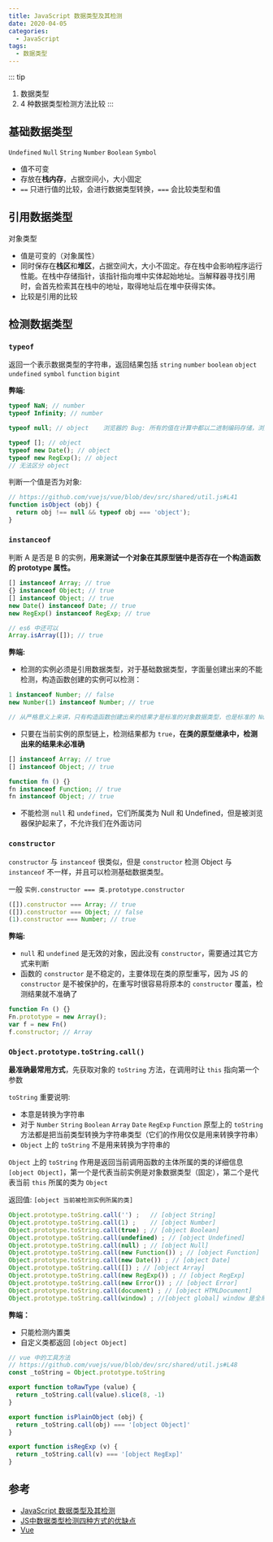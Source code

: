 ```yaml
---
title: JavaScript 数据类型及其检测
date: 2020-04-05
categories:
  - JavaScript
tags:
  - 数据类型
---
```


::: tip
1. 数据类型
2. 4 种数据类型检测方法比较
:::

<!-- more -->

## 基础数据类型

`Undefined` `Null` `String` `Number` `Boolean` `Symbol`

- 值不可变
- 存放在**栈内存**，占据空间小，大小固定
- `==` 只进行值的比较，会进行数据类型转换，`===` 会比较类型和值

## 引用数据类型

对象类型

- 值是可变的（对象属性）
- 同时保存在**栈区**和**堆区**，占据空间大，大小不固定。存在栈中会影响程序运行性能。在栈中存储指针，该指针指向堆中实体起始地址。当解释器寻找引用时，会首先检索其在栈中的地址，取得地址后在堆中获得实体。
- 比较是引用的比较

## 检测数据类型

### `typeof`

返回一个表示数据类型的字符串，返回结果包括 `string` `number` `boolean` `object` `undefined` `symbol` `function` `bigint`

**弊端:**

```js
typeof NaN; // number
typeof Infinity; // number

typeof null; // object    浏览器的 Bug: 所有的值在计算中都以二进制编码存储，浏览器中把前三位 000 的当对象，而 null 的二进制前三位是 000，所以结果为对象，但它不是对象，是空对象指针，是基础数据类型

typeof []; // object
typeof new Date(); // object
typeof new RegExp(); // object
// 无法区分 object
```

判断一个值是否为对象:

```js
// https://github.com/vuejs/vue/blob/dev/src/shared/util.js#L41
function isObject (obj) {
  return obj !== null && typeof obj === 'object');
}
```

### `instanceof`

判断 A 是否是 B 的实例，**用来测试一个对象在其原型链中是否存在一个构造函数的 prototype 属性。**

```js
[] instanceof Array; // true
{} instanceof Object; // true
[] instanceof Object; // true
new Date() instanceof Date; // true
new RegExp() instanceof RegExp; // true

// es6 中还可以
Array.isArray([]); // true
```

**弊端:**

- 检测的实例必须是引用数据类型，对于基础数据类型，字面量创建出来的不能检测，构造函数创建的实例可以检测：

```js
1 instanceof Number; // false
new Number(1) instanceof Number; // true

// 从严格意义上来讲，只有构造函数创建出来的结果才是标准的对象数据类型，也是标准的 Number 类的实例，字面量创建出来的结果是基础数据类型，不是严谨的实例，但是由于 JS 松散的特点，可以使用 Number.prototype 上提供的方法
```

- 只要在当前实例的原型链上，检测结果都为 `true`，**在类的原型继承中，检测出来的结果未必准确**

```js
[] instanceof Array; // true
[] instanceof Object; // true

function fn () {}
fn instanceof Function; // true
fn instanceof Object; // true
```

- 不能检测 `null` 和 `undefined`，它们所属类为 Null 和 Undefined，但是被浏览器保护起来了，不允许我们在外面访问

### `constructor`

`constructor` 与 `instanceof` 很类似，但是 `constructor` 检测 Object 与 `instanceof` 不一样，并且可以检测基础数据类型。

一般 `实例.constructor === 类.prototype.constructor`

```js
([]).constructor === Array; // true
([]).constructor === Object; // false
(1).constructor === Number; // true
```

**弊端:**

- `null` 和 `undefined` 是无效的对象，因此没有 `constructor`，需要通过其它方式来判断
- 函数的 `constructor` 是不稳定的，主要体现在类的原型重写，因为 JS 的 `constructor` 是不被保护的，在重写时很容易将原本的 `constructor` 覆盖，检测结果就不准确了

```js
function Fn () {}
Fn.prototype = new Array();
var f = new Fn()
f.constructor; // Array
```

### `Object.prototype.toString.call()`

**最准确最常用方式**，先获取对象的 `toString` 方法，在调用时让 `this` 指向第一个参数

`toString` 重要说明:

- 本意是转换为字符串
- 对于 `Number` `String` `Boolean` `Array` `Date` `RegExp` `Function` 原型上的 `toString` 方法都是把当前类型转换为字符串类型（它们的作用仅仅是用来转换字符串）
- `Object` 上的 `toString` 不是用来转换为字符串的

`Object` 上的 `toString` 作用是返回当前调用函数的主体所属的类的详细信息 `[object Object]`，第一个是代表当前实例是对象数据类型（固定），第二个是代表当前 `this` 所属的类为 `Object`

返回值: `[object 当前被检测实例所属的类]`

```js
Object.prototype.toString.call('') ;   // [object String]
Object.prototype.toString.call(1) ;    // [object Number]
Object.prototype.toString.call(true) ; // [object Boolean]
Object.prototype.toString.call(undefined) ; // [object Undefined]
Object.prototype.toString.call(null) ; // [object Null]
Object.prototype.toString.call(new Function()) ; // [object Function]
Object.prototype.toString.call(new Date()) ; // [object Date]
Object.prototype.toString.call([]) ; // [object Array]
Object.prototype.toString.call(new RegExp()) ; // [object RegExp]
Object.prototype.toString.call(new Error()) ; // [object Error]
Object.prototype.toString.call(document) ; // [object HTMLDocument]
Object.prototype.toString.call(window) ; //[object global] window 是全局对象 global 的引用
```

**弊端：**

- 只能检测内置类
- 自定义类都返回 `[object Object]`

```js
// vue 中的工具方法
// https://github.com/vuejs/vue/blob/dev/src/shared/util.js#L48
const _toString = Object.prototype.toString

export function toRawType (value) {
  return _toString.call(value).slice(8, -1)
}

export function isPlainObject (obj) {
  return _toString.call(obj) === '[object Object]'
}

export function isRegExp (v) {
  return _toString.call(v) === '[object RegExp]'
}
```

## 参考

- [JavaScript 数据类型及其检测](https://github.com/ljianshu/Blog/issues/4)
- [JS中数据类型检测四种方式的优缺点](https://juejin.im/post/5e88a683f265da47db2e38b8)
- [Vue](https://github.com/vuejs/vue/)
